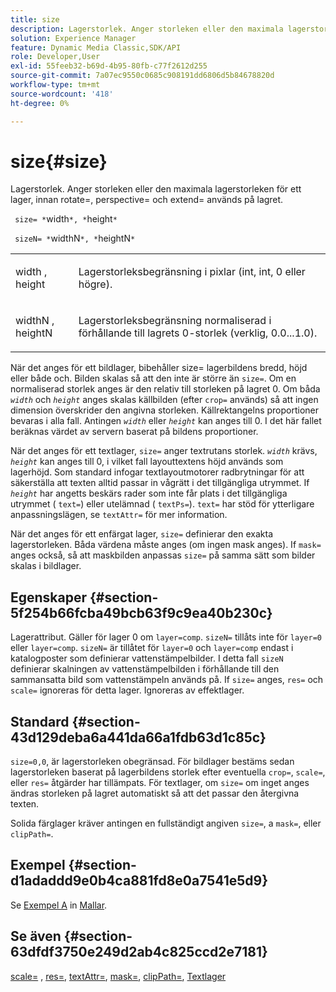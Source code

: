 ```yaml
---
title: size
description: Lagerstorlek. Anger storleken eller den maximala lagerstorleken för ett lager, innan rotate=, perspective= och extend= används på lagret.
solution: Experience Manager
feature: Dynamic Media Classic,SDK/API
role: Developer,User
exl-id: 55feeb32-b69d-4b95-80fb-c77f2612d255
source-git-commit: 7a07ec9550c0685c908191dd6806d5b84678820d
workflow-type: tm+mt
source-wordcount: '418'
ht-degree: 0%

---
```


# size{#size}

Lagerstorlek. Anger storleken eller den maximala lagerstorleken för ett lager, innan rotate=, perspective= och extend= används på lagret.

` size= *`width`*, *`height`*`

` sizeN= *`widthN`*, *`heightN`*`

<table id="simpletable_FBE17D736F93485AA0053BF447B4CC9F"> 
 <tr class="strow"> 
  <td class="stentry"> <p> <span class="codeph"> <span class="varname"> width </span>, <span class="varname"> height </span> </span> </p> </td> 
  <td class="stentry"> <p>Lagerstorleksbegränsning i pixlar (int, int, 0 eller högre). </p> </td> 
 </tr> 
 <tr class="strow"> 
  <td class="stentry"> <p> <span class="codeph"> <span class="varname"> widthN </span>, <span class="varname"> heightN </span> </span> </p> </td> 
  <td class="stentry"> <p>Lagerstorleksbegränsning normaliserad i förhållande till lagrets 0-storlek (verklig, 0.0...1.0). </p> </td> 
 </tr> 
</table>

När det anges för ett bildlager, bibehåller size= lagerbildens bredd, höjd eller både och. Bilden skalas så att den inte är större än `size=`. Om en normaliserad storlek anges är den relativ till storleken på lagret 0. Om båda *`width`* och *`height`* anges skalas källbilden (efter `crop=` används) så att ingen dimension överskrider den angivna storleken. Källrektangelns proportioner bevaras i alla fall. Antingen *`width`* eller *`height`* kan anges till 0. I det här fallet beräknas värdet av servern baserat på bildens proportioner.

När det anges för ett textlager, `size=` anger textrutans storlek. *`width`* krävs, *`height`* kan anges till 0, i vilket fall layouttextens höjd används som lagerhöjd. Som standard infogar textlayoutmotorer radbrytningar för att säkerställa att texten alltid passar in vågrätt i det tillgängliga utrymmet. If *`height`* har angetts beskärs rader som inte får plats i det tillgängliga utrymmet ( `text=`) eller utelämnad ( `textPs=`). `text=` har stöd för ytterligare anpassningslägen, se `textAttr=` för mer information.

När det anges för ett enfärgat lager, `size=` definierar den exakta lagerstorleken. Båda värdena måste anges (om ingen mask anges). If `mask=` anges också, så att maskbilden anpassas `size=` på samma sätt som bilder skalas i bildlager.

## Egenskaper {#section-5f254b66fcba49bcb63f9c9ea40b230c}

Lagerattribut. Gäller för lager 0 om `layer=comp`. `sizeN=` tillåts inte för `layer=0` eller `layer=comp`. `sizeN=` är tillåtet för `layer=0` och `layer=comp` endast i katalogposter som definierar vattenstämpelbilder. I detta fall `sizeN` definierar skalningen av vattenstämpelbilden i förhållande till den sammansatta bild som vattenstämpeln används på. If `size=` anges, `res=` och `scale=` ignoreras för detta lager. Ignoreras av effektlager.

## Standard {#section-43d129deba6a441da66a1fdb63d1c85c}

`size=0,0`, är lagerstorleken obegränsad. För bildlager bestäms sedan lagerstorleken baserat på lagerbildens storlek efter eventuella `crop=`, `scale=`, eller `res=` åtgärder har tillämpats. För textlager, om `size=` om inget anges ändras storleken på lagret automatiskt så att det passar den återgivna texten.

Solida färglager kräver antingen en fullständigt angiven `size=`, a `mask=`, eller `clipPath=`.

## Exempel {#section-d1adaddd9e0b4ca881fd8e0a7541e5d9}

Se [Exempel A](../../../../../is-api/http-ref/image-serving-api-ref/c-http-protocol-reference/c-templates/r-example-a.md#reference-c78ea82e8a1646738e764fa6685dfbac) in [Mallar](../../../../../is-api/http-ref/image-serving-api-ref/c-http-protocol-reference/c-templates/c-templates.md#concept-3cd2d2adae0e41b2979b9640244d4d3e).

## Se även {#section-63dfdf3750e249d2ab4c825ccd2e7181}

[scale=](../../../../../is-api/http-ref/image-serving-api-ref/c-http-protocol-reference/c-command-reference/r-is-http-scale.md#reference-098c30cea1764f189e6f7c7e400cc065) , [res=](../../../../../is-api/http-ref/image-serving-api-ref/c-http-protocol-reference/c-command-reference/r-res.md#reference-3d6fe416801148dea0f786f2b5169e55), [textAttr=](../../../../../is-api/http-ref/image-serving-api-ref/c-http-protocol-reference/c-command-reference/r-textattr.md#reference-ff00484fa3244286abeff34911f7ec0d), [mask=](../../../../../is-api/http-ref/image-serving-api-ref/c-http-protocol-reference/c-command-reference/r-mask.md#reference-922254e027404fb890b850e2723ee06e), [clipPath=](../../../../../is-api/http-ref/image-serving-api-ref/c-http-protocol-reference/c-command-reference/r-clippath.md#reference-8139b1b52dc54749b51b109521ddf83d), [Textlager](../../../../../is-api/http-ref/image-serving-api-ref/c-http-protocol-reference/c-text-formatting/r-text-layers.md#reference-47e78cfb18134db5ab09e17af14a6a8f)
